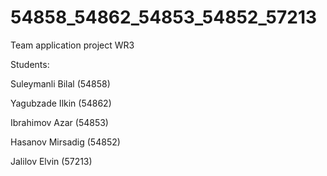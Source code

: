 # 54858_54862_54853_54852_57213
Team application project WR3

Students:

Suleymanli Bilal (54858)

Yagubzade Ilkin (54862)

Ibrahimov Azar (54853)

Hasanov Mirsadig (54852)

Jalilov Elvin (57213)
